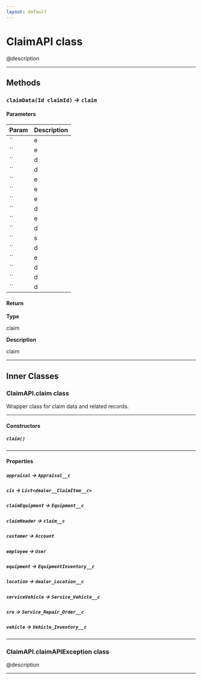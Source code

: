 ```yaml
---
layout: default
---
```

# ClaimAPI class

@description

---
## Methods
### `claimData(Id claimId)` → `claim`
#### Parameters
|Param|Description|
|-----|-----------|
|`` | e |
|`` | e |
|`` | d |
|`` | d |
|`` | e |
|`` | e |
|`` | e |
|`` | d |
|`` | e |
|`` | d |
|`` | s |
|`` | d |
|`` | e |
|`` | d |
|`` | d |
|`` | d |

#### Return

**Type**

claim

**Description**

claim

---
## Inner Classes

### ClaimAPI.claim class

Wrapper class for claim data and related records.

---
#### Constructors
##### `claim()`
---
#### Properties

##### `appraisal` → `Appraisal__c`

##### `cis` → `List<dealer__ClaimItem__c>`

##### `claimEquipment` → `Equipment__c`

##### `claimHeader` → `claim__c`

##### `customer` → `Account`

##### `employee` → `User`

##### `equipment` → `EquipmentInventory__c`

##### `location` → `dealer_Location__c`

##### `serviceVehicle` → `Service_Vehicle__c`

##### `sro` → `Service_Repair_Order__c`

##### `vehicle` → `Vehicle_Inventory__c`

---
### ClaimAPI.claimAPIException class

@description

---
